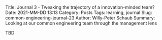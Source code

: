 Title: Journal 3 - Tweaking the trajectory of a innovation-minded team?
Date: 2021-MM-DD 13:13
Category: Posts
Tags: learning, journal
Slug: common-engineering-journal-23
Author: Willy-Peter Schaub
Summary: Looking at our common engineering team through the management lens

TBD

